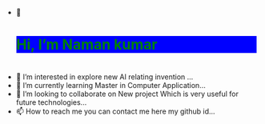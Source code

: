 - 👋 <h1 style='color:green;background-color:blue;'> Hi, I’m  Naman kumar <h1> 
- 👀 I’m interested in explore new AI relating invention  ...
- 🌱 I’m currently learning  Master in Computer Application...
- 💞️ I’m looking to collaborate on New project Which is very useful for future technologies...
- 📫 How to reach me you can contact me here my github id...

<!---
Namankumar199/Namankumar199 is a ✨ special ✨ repository because its `README.md` (this file) appears on your GitHub profile.
You can click the Preview link to take a look at your changes.
--->
